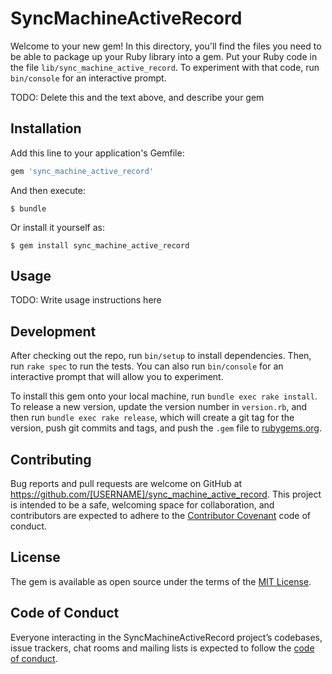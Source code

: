 # SyncMachineActiveRecord

Welcome to your new gem! In this directory, you'll find the files you need to be able to package up your Ruby library into a gem. Put your Ruby code in the file `lib/sync_machine_active_record`. To experiment with that code, run `bin/console` for an interactive prompt.

TODO: Delete this and the text above, and describe your gem

## Installation

Add this line to your application's Gemfile:

```ruby
gem 'sync_machine_active_record'
```

And then execute:

    $ bundle

Or install it yourself as:

    $ gem install sync_machine_active_record

## Usage

TODO: Write usage instructions here

## Development

After checking out the repo, run `bin/setup` to install dependencies. Then, run `rake spec` to run the tests. You can also run `bin/console` for an interactive prompt that will allow you to experiment.

To install this gem onto your local machine, run `bundle exec rake install`. To release a new version, update the version number in `version.rb`, and then run `bundle exec rake release`, which will create a git tag for the version, push git commits and tags, and push the `.gem` file to [rubygems.org](https://rubygems.org).

## Contributing

Bug reports and pull requests are welcome on GitHub at https://github.com/[USERNAME]/sync_machine_active_record. This project is intended to be a safe, welcoming space for collaboration, and contributors are expected to adhere to the [Contributor Covenant](http://contributor-covenant.org) code of conduct.

## License

The gem is available as open source under the terms of the [MIT License](https://opensource.org/licenses/MIT).

## Code of Conduct

Everyone interacting in the SyncMachineActiveRecord project’s codebases, issue trackers, chat rooms and mailing lists is expected to follow the [code of conduct](https://github.com/[USERNAME]/sync_machine_active_record/blob/master/CODE_OF_CONDUCT.md).
